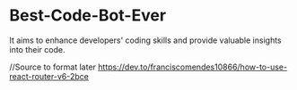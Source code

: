 # Best-Code-Bot-Ever
It aims to enhance developers' coding skills and provide valuable insights into their code.


//Source to format later
https://dev.to/franciscomendes10866/how-to-use-react-router-v6-2bce